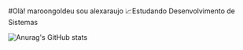 #Olà! maroongoldeu sou alexaraujo
📈Estudando Desenvolvimento de  Sistemas


![Anurag's GitHub stats](https://github-readme-stats.vercel.app/api?username=anuraghazra&show_icons=true&theme=maroongold)


